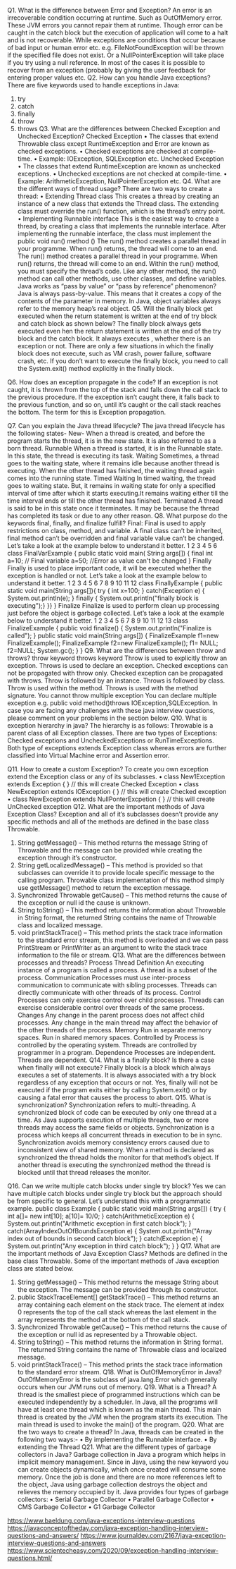 Q1. What is the difference between Error and Exception?
An error is an irrecoverable condition occurring at runtime. Such as OutOfMemory error. These JVM errors you cannot repair them at runtime. Though error can be caught in the catch block but the execution of application will come to a halt and is not recoverable.
While exceptions are conditions that occur because of bad input or human error etc. e.g. FileNotFoundException will be thrown if the specified file does not exist. Or a NullPointerException will take place if you try using a null reference. In most of the cases it is possible to recover from an exception (probably by giving the user feedback for entering proper values etc.
Q2. How can you handle Java exceptions?
There are five keywords used to handle exceptions in Java:

1. try
2. catch
3. finally
4. throw
5. throws
   Q3. What are the differences between Checked Exception and Unchecked Exception?
   Checked Exception
   • The classes that extend Throwable class except RuntimeException and Error are known as checked exceptions.
   • Checked exceptions are checked at compile-time.
   • Example: IOException, SQLException etc.
   Unchecked Exception
   • The classes that extend RuntimeException are known as unchecked exceptions.
   • Unchecked exceptions are not checked at compile-time.
   • Example: ArithmeticException, NullPointerException etc.
   Q4. What are the different ways of thread usage?
   There are two ways to create a thread:
   • Extending Thread class
   This creates a thread by creating an instance of a new class that extends the Thread class. The extending class must override the run() function, which is the thread’s entry point.
   • Implementing Runnable interface
   This is the easiest way to create a thread, by creating a class that implements the runnable interface. After implementing the runnable interface, the class must implement the public void run() method ()
   The run() method creates a parallel thread in your programme. When run() returns, the thread will come to an end.
   The run() method creates a parallel thread in your programme. When run() returns, the thread will come to an end.
   Within the run() method, you must specify the thread’s code.
   Like any other method, the run() method can call other methods, use other classes, and define variables.
   Java works as “pass by value” or “pass by reference” phenomenon?
   Java is always pass-by-value. This means that it creates a copy of the contents of the parameter in memory. In Java, object variables always refer to the memory heap’s real object.
   Q5. Will the finally block get executed when the return statement is written at the end of try block and catch block as shown below?
   The finally block always gets executed even hen the return statement is written at the end of the try block and the catch block. It always executes , whether there is an exception or not. There are only a few situations in which the finally block does not execute, such as VM crash, power failure, software crash, etc. If you don’t want to execute the finally block, you need to call the System.exit() method explicitly in the finally block.

Q6. How does an exception propagate in the code?
If an exception is not caught, it is thrown from the top of the stack and falls down the call stack to the previous procedure. If the exception isn’t caught there, it falls back to the previous function, and so on, until it’s caught or the call stack reaches the bottom. The term for this is Exception propagation.

Q7. Can you explain the Java thread lifecycle?
The java thread lifecycle has the following states-
New-
When a thread is created, and before the program starts the thread, it is in the new state. It is also referred to as a born thread.
Runnable
When a thread is started, it is in the Runnable state. In this state, the thread is executing its task.
Waiting
Sometimes, a thread goes to the waiting state, where it remains idle because another thread is executing. When the other thread has finished, the waiting thread again comes into the running state.
Timed Waiting
In timed waiting, the thread goes to waiting state. But, it remains in waiting state for only a specified interval of time after which it starts executing.It remains waiting either till the time interval ends or till the other thread has finished.
Terminated
A thread is said to be in this state once it terminates. It may be because the thread has completed its task or due to any other reason.
Q8. What purpose do the keywords final, finally, and finalize fulfill?
Final:
Final is used to apply restrictions on class, method, and variable. A final class can’t be inherited, final method can’t be overridden and final variable value can’t be changed. Let’s take a look at the example below to understand it better.
1
2
3
4
5
6 class FinalVarExample {
public static void main( String args[])
{
final int a=10; // Final variable
a=50; //Error as value can't be changed
}
Finally
Finally is used to place important code, it will be executed whether the exception is handled or not. Let’s take a look at the example below to understand it better.
1
2
3
4
5
6
7
8
9
10
11
12 class FinallyExample {
public static void main(String args[]){
try {
int x=100;
}
catch(Exception e) {
System.out.println(e);
}
finally {
System.out.println("finally block is executing");}
}}
}
Finalize
Finalize is used to perform clean up processing just before the object is garbage collected. Let’s take a look at the example below to understand it better.
1
2
3
4
5
6
7
8
9
10
11
12
13 class FinalizeExample {
public void finalize() {
System.out.println("Finalize is called");
}
public static void main(String args[])
{
FinalizeExample f1=new FinalizeExample();
FinalizeExample f2=new FinalizeExample();
f1= NULL;
f2=NULL;
System.gc();
}
}
Q9. What are the differences between throw and throws?
throw keyword throws keyword
Throw is used to explicitly throw an exception. Throws is used to declare an exception.
Checked exceptions can not be propagated with throw only. Checked exception can be propagated with throws.
Throw is followed by an instance. Throws is followed by class.
Throw is used within the method. Throws is used with the method signature.
You cannot throw multiple exception You can declare multiple exception e.g. public void method()throws IOException,SQLException.
In case you are facing any challenges with these java interview questions, please comment on your problems in the section below.
Q10. What is exception hierarchy in java?
The hierarchy is as follows:
Throwable is a parent class of all Exception classes. There are two types of Exceptions: Checked exceptions and UncheckedExceptions or RunTimeExceptions. Both type of exceptions extends Exception class whereas errors are further classified into Virtual Machine error and Assertion error.

Q11. How to create a custom Exception?
To create you own exception extend the Exception class or any of its subclasses.
• class New1Exception extends Exception { } // this will create Checked Exception
• class NewException extends IOException { } // this will create Checked exception
• class NewException extends NullPonterExcpetion { } // this will create UnChecked exception
Q12. What are the important methods of Java Exception Class?
Exception and all of it’s subclasses doesn’t provide any specific methods and all of the methods are defined in the base class Throwable.

1. String getMessage() – This method returns the message String of Throwable and the message can be provided while creating the exception through it’s constructor.
2. String getLocalizedMessage() – This method is provided so that subclasses can override it to provide locale specific message to the calling program. Throwable class implementation of this method simply use getMessage() method to return the exception message.
3. Synchronized Throwable getCause() – This method returns the cause of the exception or null id the cause is unknown.
4. String toString() – This method returns the information about Throwable in String format, the returned String contains the name of Throwable class and localized message.
5. void printStackTrace() – This method prints the stack trace information to the standard error stream, this method is overloaded and we can pass PrintStream or PrintWriter as an argument to write the stack trace information to the file or stream.
   Q13. What are the differences between processes and threads?
   Process Thread
   Definition An executing instance of a program is called a process. A thread is a subset of the process.
   Communication Processes must use inter-process communication to communicate with sibling processes. Threads can directly communicate with other threads of its process.
   Control Processes can only exercise control over child processes. Threads can exercise considerable control over threads of the same process.
   Changes Any change in the parent process does not affect child processes. Any change in the main thread may affect the behavior of the other threads of the process.
   Memory Run in separate memory spaces. Run in shared memory spaces.
   Controlled by Process is controlled by the operating system. Threads are controlled by programmer in a program.
   Dependence Processes are independent. Threads are dependent.
   Q14. What is a finally block? Is there a case when finally will not execute?
   Finally block is a block which always executes a set of statements. It is always associated with a try block regardless of any exception that occurs or not.
   Yes, finally will not be executed if the program exits either by calling System.exit() or by causing a fatal error that causes the process to abort.
   Q15. What is synchronization?
   Synchronization refers to multi-threading. A synchronized block of code can be executed by only one thread at a time. As Java supports execution of multiple threads, two or more threads may access the same fields or objects. Synchronization is a process which keeps all concurrent threads in execution to be in sync. Synchronization avoids memory consistency errors caused due to inconsistent view of shared memory. When a method is declared as synchronized the thread holds the monitor for that method’s object. If another thread is executing the synchronized method the thread is blocked until that thread releases the monitor.

Q16. Can we write multiple catch blocks under single try block?
Yes we can have multiple catch blocks under single try block but the approach should be from specific to general. Let’s understand this with a programmatic example.
public class Example {
public static void main(String args[]) {
try {
int a[]= new int[10];
a[10]= 10/0;
}
catch(ArithmeticException e)
{
System.out.println("Arithmetic exception in first catch block");
}
catch(ArrayIndexOutOfBoundsException e)
{
System.out.println("Array index out of bounds in second catch block");
}
catch(Exception e)
{
System.out.println("Any exception in third catch block");
}
}
Q17. What are the important methods of Java Exception Class?
Methods are defined in the base class Throwable. Some of the important methods of Java exception class are stated below.

1. String getMessage() – This method returns the message String about the exception. The message can be provided through its constructor.
2. public StackTraceElement[] getStackTrace() – This method returns an array containing each element on the stack trace. The element at index 0 represents the top of the call stack whereas the last element in the array represents the method at the bottom of the call stack.
3. Synchronized Throwable getCause() – This method returns the cause of the exception or null id as represented by a Throwable object.
4. String toString() – This method returns the information in String format. The returned String contains the name of Throwable class and localized message.
5. void printStackTrace() – This method prints the stack trace information to the standard error stream.
   Q18. What is OutOfMemoryError in Java?
   OutOfMemoryError is the subclass of java.lang.Error which generally occurs when our JVM runs out of memory.
   Q19. What is a Thread?
   A thread is the smallest piece of programmed instructions which can be executed independently by a scheduler. In Java, all the programs will have at least one thread which is known as the main thread. This main thread is created by the JVM when the program starts its execution. The main thread is used to invoke the main() of the program.
   Q20. What are the two ways to create a thread?
   In Java, threads can be created in the following two ways:-
   • By implementing the Runnable interface.
   • By extending the Thread
   Q21. What are the different types of garbage collectors in Java?
   Garbage collection in Java a program which helps in implicit memory management. Since in Java, using the new keyword you can create objects dynamically, which once created will consume some memory. Once the job is done and there are no more references left to the object, Java using garbage collection destroys the object and relieves the memory occupied by it. Java provides four types of garbage collectors:
   • Serial Garbage Collector
   • Parallel Garbage Collector
   • CMS Garbage Collector
   • G1 Garbage Collector


https://www.baeldung.com/java-exceptions-interview-questions
https://javaconceptoftheday.com/java-exception-handling-interview-questions-and-answers/
https://www.journaldev.com/2167/java-exception-interview-questions-and-answers
https://www.scientecheasy.com/2020/09/exception-handling-interview-questions.html/
